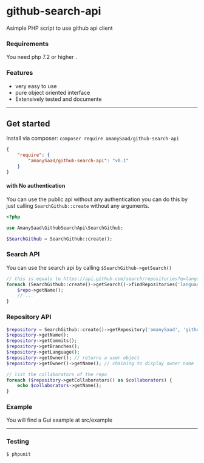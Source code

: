 # github-search-api
Asimple PHP script to use github api client

### Requirements ###
You need php 7.2 or higher .

### Features ###
* very easy to use 
* pure object oriented interface
* Extensively tested and documente

 
----

## Get started ##
Install via composer: `composer require amanySaad/github-search-api`
```json
{
    "require": {
        "amanySaad/github-search-api": "v0.1"
    }
}
```
#### with No authentication ####
You can use the public api without any authentication you can do this by just calling `SearchGithub::create` without any arguments.
```php
<?php

use AmanySaad\GithubSearchApi\SearchGithub;

$SearchGithub = SearchGithub::create();
```

### Search API ###
You can use the search api by calling `$SearchGithub->getSearch()`
```php
// this is equals to https://api.github.com/search/repositories?q=language%3Aphp+&type=Repositories&ref=searchresults
foreach (SearchGithub::create()->getSearch()->findRepositories('language:php') as $repo) {
    $repo->getName();
    // ...
}
```

### Repository API ###
```php
$repository = SearchGithub::create()->getRepository('amanySaad', 'github-search-api');
$repository->getName();
$repository->getCommits();
$repository->getBranches();
$repository->getLanguage();
$repository->getOwner(); // returns a user object
$repository->getOwner()->getName(); // chaining to display owner name

// list the collaborators of the repo
foreach ($repository->getCollaborators() as $collaborators) {
    echo $collaborators->getName();
}
```
### Example ###

You will find a Gui example at src/example

----


### Testing ###
```bash
$ phpunit
```
